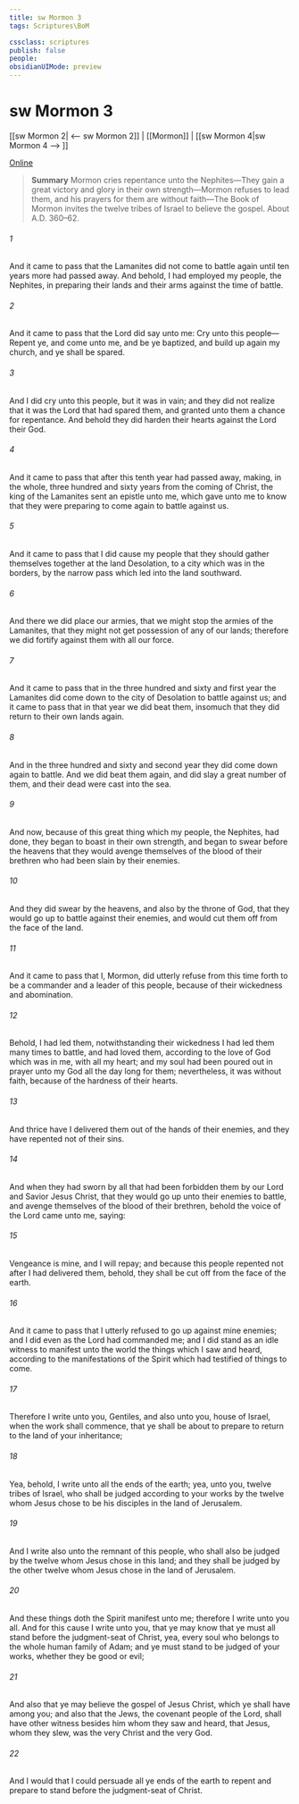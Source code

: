 ```yaml
---
title: sw Mormon 3
tags: Scriptures\BoM

cssclass: scriptures
publish: false
people:
obsidianUIMode: preview
---
```


# sw Mormon 3
[[sw Mormon 2| <-- sw Mormon 2]] | [[Mormon]] | [[sw Mormon 4|sw Mormon 4 --> ]]

[Online](https://churchofjesuschrist.org/study/scriptures/bofm/morm/3?lang=eng)

> __Summary__
Mormon cries repentance unto the Nephites—They gain a great victory and glory in their own strength—Mormon refuses to lead them, and his prayers for them are without faith—The Book of Mormon invites the twelve tribes of Israel to believe the gospel. About A.D. 360–62.

###### 1 
And it came to pass that the Lamanites did not come to battle again until ten years more had passed away. And behold, I had employed my people, the Nephites, in preparing their lands and their arms against the time of battle.

###### 2 
And it came to pass that the Lord did say unto me: Cry unto this people—Repent ye, and come unto me, and be ye baptized, and build up again my church, and ye shall be spared.

###### 3 
And I did cry unto this people, but it was in vain; and they did not realize that it was the Lord that had spared them, and granted unto them a chance for repentance. And behold they did harden their hearts against the Lord their God.

###### 4 
And it came to pass that after this tenth year had passed away, making, in the whole, three hundred and sixty years from the coming of Christ, the king of the Lamanites sent an epistle unto me, which gave unto me to know that they were preparing to come again to battle against us.

###### 5 
And it came to pass that I did cause my people that they should gather themselves together at the land Desolation, to a city which was in the borders, by the narrow pass which led into the land southward.

###### 6 
And there we did place our armies, that we might stop the armies of the Lamanites, that they might not get possession of any of our lands; therefore we did fortify against them with all our force.

###### 7 
And it came to pass that in the three hundred and sixty and first year the Lamanites did come down to the city of Desolation to battle against us; and it came to pass that in that year we did beat them, insomuch that they did return to their own lands again.

###### 8 
And in the three hundred and sixty and second year they did come down again to battle. And we did beat them again, and did slay a great number of them, and their dead were cast into the sea.

###### 9 
And now, because of this great thing which my people, the Nephites, had done, they began to boast in their own strength, and began to swear before the heavens that they would avenge themselves of the blood of their brethren who had been slain by their enemies.

###### 10 
And they did swear by the heavens, and also by the throne of God, that they would go up to battle against their enemies, and would cut them off from the face of the land.

###### 11 
And it came to pass that I, Mormon, did utterly refuse from this time forth to be a commander and a leader of this people, because of their wickedness and abomination.

###### 12 
Behold, I had led them, notwithstanding their wickedness I had led them many times to battle, and had loved them, according to the love of God which was in me, with all my heart; and my soul had been poured out in prayer unto my God all the day long for them; nevertheless, it was without faith, because of the hardness of their hearts.

###### 13 
And thrice have I delivered them out of the hands of their enemies, and they have repented not of their sins.

###### 14 
And when they had sworn by all that had been forbidden them by our Lord and Savior Jesus Christ, that they would go up unto their enemies to battle, and avenge themselves of the blood of their brethren, behold the voice of the Lord came unto me, saying:

###### 15 
Vengeance is mine, and I will repay; and because this people repented not after I had delivered them, behold, they shall be cut off from the face of the earth.

###### 16 
And it came to pass that I utterly refused to go up against mine enemies; and I did even as the Lord had commanded me; and I did stand as an idle witness to manifest unto the world the things which I saw and heard, according to the manifestations of the Spirit which had testified of things to come.

###### 17 
Therefore I write unto you, Gentiles, and also unto you, house of Israel, when the work shall commence, that ye shall be about to prepare to return to the land of your inheritance;

###### 18 
Yea, behold, I write unto all the ends of the earth; yea, unto you, twelve tribes of Israel, who shall be judged according to your works by the twelve whom Jesus chose to be his disciples in the land of Jerusalem.

###### 19 
And I write also unto the remnant of this people, who shall also be judged by the twelve whom Jesus chose in this land; and they shall be judged by the other twelve whom Jesus chose in the land of Jerusalem.

###### 20 
And these things doth the Spirit manifest unto me; therefore I write unto you all. And for this cause I write unto you, that ye may know that ye must all stand before the judgment-seat of Christ, yea, every soul who belongs to the whole human family of Adam; and ye must stand to be judged of your works, whether they be good or evil;

###### 21 
And also that ye may believe the gospel of Jesus Christ, which ye shall have among you; and also that the Jews, the covenant people of the Lord, shall have other witness besides him whom they saw and heard, that Jesus, whom they slew, was the very Christ and the very God.

###### 22 
And I would that I could persuade all ye ends of the earth to repent and prepare to stand before the judgment-seat of Christ.

